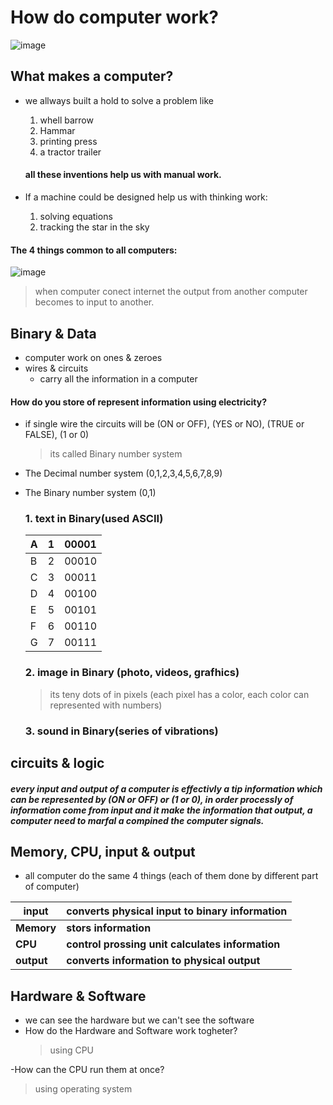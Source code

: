 # How do computer work?
![image](https://images.saymedia-content.com/.image/ar_4:3%2Cc_fill%2Ccs_srgb%2Cq_auto:good%2Cw_1200/MTc0MzAxMzA2NDcwMDE2NTA4/the-four-main-categories-of-computer-hardware-parts.png)

## What makes a computer?
- we allways built a hold to solve a problem like 
  1. whell barrow
  2. Hammar
  3. printing press
  4. a tractor trailer
  #### all these inventions help us with manual work.

- If a machine could be designed help us with thinking work:
  1. solving equations 
  2. tracking the star in the sky


#### The 4 things common to all computers:
  ![image](https://www.computernetworkingnotes.org/images/networking-tutorials/nt18-01-functions-of-a-computer.png)

> when computer conect internet the output from another computer becomes to input to another.

## Binary & Data
* computer work on ones & zeroes
* wires & circuits
  - carry all the information in a computer

#### How do you store of represent information using electricity?
- if single wire the circuits will be (ON or OFF), (YES or NO), (TRUE or FALSE), (1 or 0)
  > its called Binary number system
- The Decimal number system (0,1,2,3,4,5,6,7,8,9)
- The Binary number system (0,1)


  ### 1. text in Binary(used ASCII)
  | A | 1 | 00001|
  |---|---|---|
  |B | 2 | 00010|
  | C | 3 | 00011|
  | D | 4 | 00100 |
  | E | 5 | 00101 |
  | F | 6 | 00110|
  |G |7 | 00111 |

  ### 2. image in Binary (photo, videos, grafhics)
  > its teny dots of in pixels (each pixel has a color, each color can represented with numbers) 

  ### 3. sound in Binary(series of vibrations)


## circuits & logic
##### every input and output of a computer is effectivly a tip information which can be represented by (ON or OFF) or (1 or 0), in order processly of information come from input and it make the information that output, a computer need to marfal a compined the computer signals.


## Memory, CPU, input & output
- all computer do the same 4 things (each of them done by different part of computer)

| input | converts physical input to binary information |
|--- |---|
| **Memory** | **stors information** |
| **CPU** | **control prossing unit calculates information** |
|**output** | **converts information to physical output** |


## Hardware & Software
- we can see the hardware but we can't see the software
- How do the Hardware and Software work togheter?
  >using CPU
  
-How can the CPU run them at once?
  > using operating system



